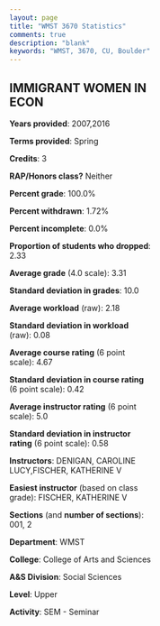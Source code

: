 ```yaml
---
layout: page
title: "WMST 3670 Statistics"
comments: true
description: "blank"
keywords: "WMST, 3670, CU, Boulder"
--- 
```

<head>
<script src="https://ajax.googleapis.com/ajax/libs/jquery/2.1.3/jquery.min.js"></script>
<script src="https://dl.dropboxusercontent.com/s/pc42nxpaw1ea4o9/highcharts.js?dl=0"></script>
<!-- <script src="../assets/js/highcharts.js"></script> -->
<style type="text/css">@font-face {
	font-family: "Bebas Neue";
	src: url(https://www.filehosting.org/file/details/544349/BebasNeue%20Regular.otf) format("opentype");
	}
	h1.Bebas { 
		font-family: "Bebas Neue", Verdana, Tahoma;
	}
</style>
</head>
<body>
	<div id="container" style="float: right; width: 45%; height: 88%; margin-left: 2.5%; margin-right: 2.5%;"></div>
	<script language="JavaScript">
		$(document).ready(function() {
		var chart = {type: 'column'};
		var title = {text: 'Grade Distribution'};
		var xAxis = {categories: ['A','B','C','D','F'],crosshair: true};
		var yAxis = {min: 0,title: {text: 'Percentage'}};
		var tooltip = {headerFormat: '<center><b><span style="font-size:20px">{point.key}</span></b></center>',
		               pointFormat: '<td style="padding:0"><b>{point.y:.1f}%</b></td>',
		               footerFormat: '</table>',shared: true,useHTML: true};
		var plotOptions = {column: {pointPadding: 0.0,borderWidth: 0}};  
		var credits = {enabled: false};var series= [{name: 'Percent',data: [50.0,38.1,7.14,2.38,2.38,]}];
		var json = {};
		json.chart = chart;
		json.title = title;
		json.tooltip = tooltip;
		json.xAxis = xAxis;
		json.yAxis = yAxis;  
		json.series = series;
		json.plotOptions = plotOptions;  
		json.credits = credits;
		$('#container').highcharts(json);
	});
	</script>
</body>
			   
## IMMIGRANT WOMEN IN ECON

**Years provided**: 2007,2016

**Terms provided**: Spring

**Credits**: 3

**RAP/Honors class?** Neither

**Percent grade**: 100.0%

**Percent withdrawn**: 1.72%

**Percent incomplete**: 0.0%

**Proportion of students who dropped**: 2.33

**Average grade** (4.0 scale): 3.31

**Standard deviation in grades**: 10.0

**Average workload** (raw): 2.18

**Standard deviation in workload** (raw): 0.08

**Average course rating** (6 point scale): 4.67

**Standard deviation in course rating** (6 point scale): 0.42

**Average instructor rating** (6 point scale): 5.0

**Standard deviation in instructor rating** (6 point scale): 0.58

**Instructors**: DENIGAN, CAROLINE LUCY,FISCHER, KATHERINE V

**Easiest instructor** (based on class grade): FISCHER, KATHERINE V

**Sections** (and **number of sections**): 001, 2

**Department**: WMST

**College**: College of Arts and Sciences

**A&S Division**: Social Sciences

**Level**: Upper

**Activity**: SEM - Seminar